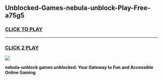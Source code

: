 
## Unblocked-Games-nebula-unblock-Play-Free-a75g5
<h3>
<a href="https://premium76.site?title=nebula-unblock&ref=10A">CLICK TO PLAY</a></h3>
<hr>

<h3>
<a href="https://premium76.site?title=nebula-unblock&ref=10A">CLICK 2 PLAY</a>
  
</h3>

<a href="https://premium76.site?title=nebula-unblock&ref=10A"><img src="https://clearcache.store/games.png"></a>


**nebula-unblock games unblocked: Your Gateway to Fun and Accessible Online Gaming**

